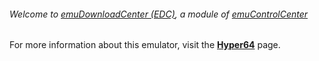 ###### Welcome to [emuDownloadCenter (EDC)](https://github.com/PhoenixInteractiveNL/emuDownloadCenter/wiki/), a module of [emuControlCenter](https://github.com/PhoenixInteractiveNL/emuControlCenter/wiki/)

For more information about this emulator, visit the [**Hyper64**](https://github.com/PhoenixInteractiveNL/emuDownloadCenter/wiki/Emulator-hyper64#menu) page.
